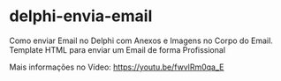 # delphi-envia-email

Como enviar Email no Delphi com Anexos e Imagens no Corpo do Email.
Template HTML para enviar um Email de forma Profissional

Mais informações no Vídeo: https://youtu.be/fwvlRm0qa_E
